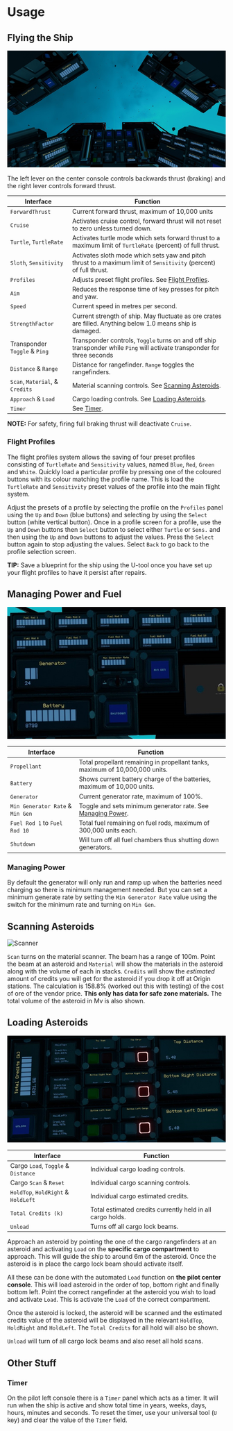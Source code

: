 # Usage

## Flying the Ship

![Pilot Console](https://github.com/EGO-Tech/starbase-ships/raw/main/hexxer_trio/images/pilot_center_console.jpg)

The left lever on the center console controls backwards thrust (braking) and the right lever controls forward thrust.

<nord-table>

| Interface | Function |
|---|---|
| `ForwardThrust` | Current forward thrust, maximum of 10,000 units |
| `Cruise` | Activates cruise control, forward thrust will not reset to zero unless turned down. |
| `Turtle`, `TurtleRate` | Activates turtle mode which sets forward thrust to a maximum limit of `TurtleRate` (percent) of full thrust. |
| `Sloth`, `Sensitivity` | Activates sloth mode which sets yaw and pitch thrust to a maximum limit of `Sensitivity` (percent) of full thrust. |
| `Profiles` | Adjusts preset flight profiles. See [Flight Profiles](#flight-profiles). |
| `Aim` | Reduces the response time of key presses for pitch and yaw. |
| `Speed` | Current speed in metres per second. |
| `StrengthFactor` | Current strength of ship. May fluctuate as ore crates are filled. Anything below 1.0 means ship is damaged. |
| Transponder `Toggle` & `Ping` | Transponder controls, `Toggle` turns on and off ship transponder while `Ping` will activate transponder for three seconds |
| `Distance` & `Range` | Distance for rangefinder. `Range` toggles the rangefinders.|
| `Scan`, `Material`, & `Credits` | Material scanning controls. See [Scanning Asteroids](#scanning-asteroids). |
| `Approach` & `Load` | Cargo loading controls. See [Loading Asteroids](#loading-asteroids). |
| `Timer` | See [Timer](#timer). |

</nord-table>

<nord-banner variant="warning">

**NOTE:** For safety, firing full braking thrust will deactivate `Cruise`.

</nord-banner>

### Flight Profiles

The flight profiles system allows the saving of four preset profiles consisting of `TurtleRate` and `Sensitivity` values, named `Blue`, `Red`, `Green` and `White`.
Quickly load a particular profile by pressing one of the coloured buttons with its colour matching the profile name.
This is load the `TurtleRate` and `Sensitivity` preset values of the profile into the main flight system.

Adjust the presets of a profile by selecting the profile on the `Profiles` panel using the `Up` and `Down` (blue buttons) and selecting by using the `Select` button (white vertical button).
Once in a profile screen for a profile, use the `Up` and `Down` buttons then `Select` button to select either `Turtle` or `Sens.` and then using the `Up` and `Down` buttons to adjust the values.
Press the `Select` button again to stop adjusting the values. Select `Back` to go back to the profile selection screen.

<nord-banner variant="info">

**TIP:** Save a blueprint for the ship using the U-tool once you have set up your flight profiles to have it persist after repairs.

</nord-banner>

## Managing Power and Fuel

![Pilot Right Console](https://github.com/EGO-Tech/starbase-ships/raw/main/hexxer_trio/images/pilot_right_console.jpg)

<nord-table>

| Interface | Function |
|---|---|
| `Propellant` | Total propellant remaining in propellant tanks, maximum of 10,000,000 units. |
| `Battery` | Shows current battery charge of the batteries, maximum of 10,000 units. |
| `Generator` | Current generator rate, maximum of 100%. |
| `Min Generator Rate` & `Min Gen` | Toggle and sets minimum generator rate. See [Managing Power](#managing-power). |
| `Fuel Rod 1` to `Fuel Rod 10` | Total fuel remaining on fuel rods, maximum of 300,000 units each. |
| `Shutdown` | Will turn off all fuel chambers thus shutting down generators. |

</nord-table>

### Managing Power

By default the generator will only run and ramp up when the batteries need charging so there is minimum management needed. But you can set a minimum generate rate by setting the `Min Generator Rate` value using the switch for the minimum rate and turning on `Min Gen`.

## Scanning Asteroids

![Scanner](https://github.com/EGO-Tech/starbase-ships/raw/main/hexxer_trio/images/scanner.jpg)

`Scan` turns on the material scanner. The beam has a range of 100m.
Point the beam at an asteroid and `Material` will show the materials in the asteroid along with the volume of each in stacks.
`Credits` will show the _estimated_ amount of credits you will get for the asteroid if you drop it off at Origin stations.
The calculation is 158.8% (worked out this with testing) of the cost of ore of the vendor price. **This only has data for safe zone materials.** The total volume of the asteroid in Mv is also shown.

## Loading Asteroids

![Pilot Left Console](https://github.com/EGO-Tech/starbase-ships/raw/main/hexxer_trio/images/pilot_left_console.jpg)

<nord-table>

| Interface | Function |
|---|---|
| Cargo `Load`, `Toggle` & `Distance` | Individual cargo loading controls. |
| Cargo `Scan` & `Reset` | Individual cargo scanning controls. |
| `HoldTop`, `HoldRight` & `HoldLeft` | Individual cargo estimated credits. |
| `Total Credits (k)` | Total estimated credits currently held in all cargo holds. |
| `Unload` | Turns off all cargo lock beams. |

</nord-table>

Approach an asteroid by pointing the one of the cargo rangefinders at an asteroid and activating `Load` on the **specific cargo compartment** to approach.
This will guide the ship to around 6m of the asteroid. Once the asteroid is in place the cargo lock beam should activate itself.

All these can be done with the automated `Load` function on **the pilot center console**. This will load asteroid in the order of top, bottom right and finally bottom left. Point the correct rangefinder at the asteroid you wish to load and activate `Load`. This is activate the `Load` of the correct compartment.

Once the asteroid is locked, the asteroid will be scanned and the estimated credits value of the asteroid will be displayed in the relevant `HoldTop`, `HoldRight` and `HoldLeft`. The `Total Credits` for all hold will also be shown.

`Unload` will turn of all cargo lock beams and also reset all hold scans.

## Other Stuff

### Timer

On the pilot left console there is a `Timer` panel which acts as a timer. It will run when the ship is active and show total time in years, weeks, days, hours, minutes and seconds. To reset the timer, use your universal tool (`U` key) and clear the value of the `Timer` field.

